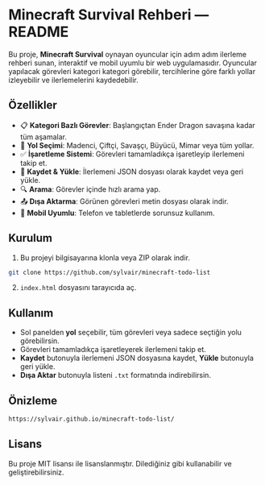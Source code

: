 
# Minecraft Survival Rehberi — README

Bu proje, **Minecraft Survival** oynayan oyuncular için adım adım ilerleme rehberi sunan, interaktif ve mobil uyumlu bir web uygulamasıdır. Oyuncular yapılacak görevleri kategori kategori görebilir, tercihlerine göre farklı yollar izleyebilir ve ilerlemelerini kaydedebilir.

## Özellikler
- 📋 **Kategori Bazlı Görevler**: Başlangıçtan Ender Dragon savaşına kadar tüm aşamalar.
- 🔀 **Yol Seçimi**: Madenci, Çiftçi, Savaşçı, Büyücü, Mimar veya tüm yollar.
- ✅ **İşaretleme Sistemi**: Görevleri tamamladıkça işaretleyip ilerlemeni takip et.
- 💾 **Kaydet & Yükle**: İlerlemeni JSON dosyası olarak kaydet veya geri yükle.
- 🔍 **Arama**: Görevler içinde hızlı arama yap.
- 📤 **Dışa Aktarma**: Görünen görevleri metin dosyası olarak indir.
- 📱 **Mobil Uyumlu**: Telefon ve tabletlerde sorunsuz kullanım.

## Kurulum
1. Bu projeyi bilgisayarına klonla veya ZIP olarak indir.
```bash
git clone https://github.com/sylvair/minecraft-todo-list
```
2. `index.html` dosyasını tarayıcıda aç.

## Kullanım
- Sol panelden **yol** seçebilir, tüm görevleri veya sadece seçtiğin yolu görebilirsin.
- Görevleri tamamladıkça işaretleyerek ilerlemeni takip et.
- **Kaydet** butonuyla ilerlemeni JSON dosyasına kaydet, **Yükle** butonuyla geri yükle.
- **Dışa Aktar** butonuyla listeni `.txt` formatında indirebilirsin.

## Önizleme
```bash
https://sylvair.github.io/minecraft-todo-list/
```

## Lisans
Bu proje MIT lisansı ile lisanslanmıştır. Dilediğiniz gibi kullanabilir ve geliştirebilirsiniz.
